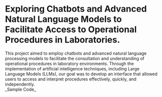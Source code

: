 # Exploring Chatbots and Advanced Natural Language Models to Facilitate Access to Operational Procedures in Laboratories.

<p>This project aimed to employ chatbots and advanced natural language processing models to facilitate the consultation and understanding of operational procedures in laboratory environments. Through the implementation of artificial intelligence techniques, including Large Language Models (LLMs), our goal was to develop an interface that allowed users to access and interpret procedures effectively, quickly, and independently.
<br>
_Sample Code_ </p>
